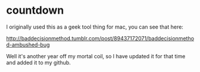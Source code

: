 # countdown

I originally used this as a geek tool thing for mac, you can see that here:

http://baddecisionmethod.tumblr.com/post/89437172071/baddecisionmethod-ambushed-bug

Well it's another year off my mortal coil, so I have updated it for that time and added it to my github.
